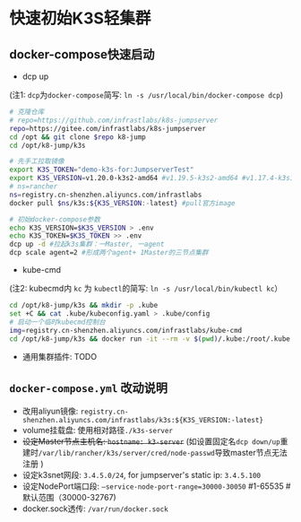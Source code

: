 
# 快速初始K3S轻集群

## docker-compose快速启动

- dcp up

(注1: `dcp`为`docker-compose`简写: `ln -s /usr/local/bin/docker-compose dcp`)

```bash
# 克隆仓库
# repo=https://github.com/infrastlabs/k8s-jumpserver
repo=https://gitee.com/infrastlabs/k8s-jumpserver
cd /opt && git clone $repo k8-jump
cd /opt/k8-jump/k3s

# 先手工拉取镜像
export K3S_TOKEN="demo-k3s-for:JumpserverTest"
export K3S_VERSION=v1.20.0-k3s2-amd64 #v1.19.5-k3s2-amd64 #v1.17.4-k3s1-amd64
# ns=rancher
ns=registry.cn-shenzhen.aliyuncs.com/infrastlabs
docker pull $ns/k3s:${K3S_VERSION:-latest} #pull官方image

# 初始docker-compose参数
echo K3S_VERSION=$K3S_VERSION > .env
echo K3S_TOKEN=$K3S_TOKEN >> .env
dcp up -d #拉起k3s集群：一Master, 一agent
dcp scale agent=2 #形成两个agent+ 1Master的三节点集群
```

- kube-cmd

(注2: kubecmd内 `kc` 为 `kubectl`的简写: `ln -s /usr/local/bin/kubectl kc`）

```bash
cd /opt/k8-jump/k3s && mkdir -p .kube
set +C && cat .kube/kubeconfig.yaml > .kube/config
# 启动一个临时kubecmd控制台
img=registry.cn-shenzhen.aliyuncs.com/infrastlabs/kube-cmd
cd /opt/k8-jump/k3s && docker run -it --rm -v $(pwd)/.kube:/root/.kube --network=host --entrypoint=bash $img
```

- 通用集群插件: TODO

## `docker-compose.yml` 改动说明

- 改用aliyun镜像: `registry.cn-shenzhen.aliyuncs.com/infrastlabs/k3s:${K3S_VERSION:-latest}`
- volume挂载盘: 使用相对路径`./k3s-server` 
- ~~设定Master节点主机名: `hostname: k3-server`~~ (如设置固定名`dcp down/up`重建时`/var/lib/rancher/k3s/server/cred/node-passwd`导致master节点无法注册 )
- 设定k3snet网段: `3.4.5.0/24`, for jumpserver's static ip: `3.4.5.100`
- 设定NodePort端口段: `–service-node-port-range=30000-30050` #1-65535 #默认范围（30000-32767)
- docker.sock透传: `/var/run/docker.sock`
